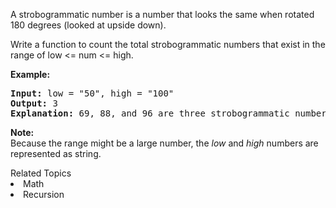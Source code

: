 <p>A strobogrammatic number is a number that looks the same when rotated 180 degrees (looked at upside down).</p>

<p>Write a function to count the total strobogrammatic numbers that exist in the range of low &lt;= num &lt;= high.</p>

<p><b>Example:</b></p>

<pre>
<b>Input:</b> low = &quot;50&quot;, high = &quot;100&quot;
<b>Output:</b> 3 
<strong>Explanation: </strong>69, 88, and 96 are three strobogrammatic numbers.</pre>

<p><strong>Note:</strong><br />
Because the range might be a large number, the <em>low</em> and <em>high</em> numbers are represented as string.</p>
<div><div>Related Topics</div><div><li>Math</li><li>Recursion</li></div></div>